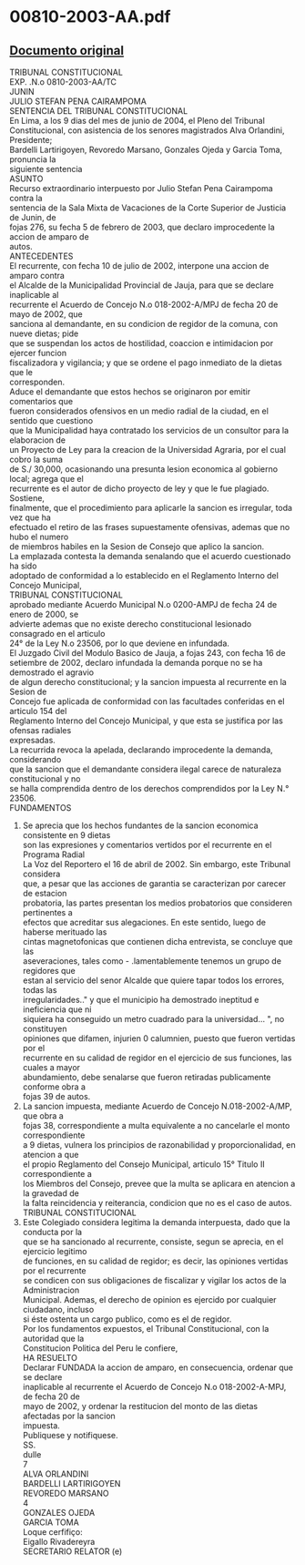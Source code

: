 
00810-2003-AA.pdf
=================
  
[Documento original](https://tc.gob.pe/jurisprudencia/2005/00810-2003-AA.pdf)  
---  
TRIBUNAL CONSTITUCIONAL  
EXP. .N.o 0810-2003-AA/TC  
JUNIN  
JULIO STEFAN PENA CAIRAMPOMA  
SENTENCIA DEL TRIBUNAL CONSTITUCIONAL  
En Lima, a los 9 dias del mes de junio de 2004, el Pleno del Tribunal  
Constitucional, con asistencia de los senores magistrados Alva Orlandini, Presidente;  
Bardelli Lartirigoyen, Revoredo Marsano, Gonzales Ojeda y Garcia Toma, pronuncia la  
siguiente sentencia  
ASUNTO  
Recurso extraordinario interpuesto por Julio Stefan Pena Cairampoma contra la  
sentencia de la Sala Mixta de Vacaciones de la Corte Superior de Justicia de Junin, de  
fojas 276, su fecha 5 de febrero de 2003, que declaro improcedente la accion de amparo de  
autos.  
ANTECEDENTES  
El recurrente, con fecha 10 de julio de 2002, interpone una accion de amparo contra  
el Alcalde de la Municipalidad Provincial de Jauja, para que se declare inaplicable al  
recurrente el Acuerdo de Concejo N.o 018-2002-A/MPJ de fecha 20 de mayo de 2002, que  
sanciona al demandante, en su condicion de regidor de la comuna, con nueve dietas; pide  
que se suspendan los actos de hostilidad, coaccion e intimidacion por ejercer funcion  
fiscalizadora y vigilancia; y que se ordene el pago inmediato de la dietas que le  
corresponden.  
Aduce el demandante que estos hechos se originaron por emitir comentarios que  
fueron considerados ofensivos en un medio radial de la ciudad, en el sentido que cuestiono  
que la Municipalidad haya contratado los servicios de un consultor para la elaboracion de  
un Proyecto de Ley para la creacion de la Universidad Agraria, por el cual cobro la suma  
de S./ 30,000, ocasionando una presunta lesion economica al gobierno local; agrega que el  
recurrente es el autor de dicho proyecto de ley y que le fue plagiado. Sostiene,  
finalmente, que el procedimiento para aplicarle la sancion es irregular, toda vez que ha  
efectuado el retiro de las frases supuestamente ofensivas, ademas que no hubo el numero  
de miembros habiles en la Sesion de Consejo que aplico la sancion.  
La emplazada contesta la demanda senalando que el acuerdo cuestionado ha sido  
adoptado de conformidad a lo establecido en el Reglamento Interno del Concejo Municipal,  
TRIBUNAL CONSTITUCIONAL  
aprobado mediante Acuerdo Municipal N.o 0200-AMPJ de fecha 24 de enero de 2000, se  
advierte ademas que no existe derecho constitucional lesionado consagrado en el articulo  
24° de la Ley N.o 23506, por lo que deviene en infundada.  
El Juzgado Civil del Modulo Basico de Jauja, a fojas 243, con fecha 16 de  
setiembre de 2002, declaro infundada la demanda porque no se ha demostrado el agravio  
de algun derecho constitucional; y la sancion impuesta al recurrente en la Sesion de  
Concejo fue aplicada de conformidad con las facultades conferidas en el articulo 154 del  
Reglamento Interno del Concejo Municipal, y que esta se justifica por las ofensas radiales  
expresadas.  
La recurrida revoca la apelada, declarando improcedente la demanda, considerando  
que la sancion que el demandante considera ilegal carece de naturaleza constitucional y no  
se halla comprendida dentro de los derechos comprendidos por la Ley N.° 23506.  
FUNDAMENTOS  
1. Se aprecia que los hechos fundantes de la sancion economica consistente en 9 dietas  
son las expresiones y comentarios vertidos por el recurrente en el Programa Radial  
La Voz del Reportero el 16 de abril de 2002. Sin embargo, este Tribunal considera  
que, a pesar que las acciones de garantia se caracterizan por carecer de estacion  
probatoria, las partes presentan los medios probatorios que consideren pertinentes a  
efectos que acreditar sus alegaciones. En este sentido, luego de haberse merituado las  
cintas magnetofonicas que contienen dicha entrevista, se concluye que las  
aseveraciones, tales como - .lamentablemente tenemos un grupo de regidores que  
estan al servicio del senor Alcalde que quiere tapar todos los errores, todas las  
irregularidades.." y que el municipio ha demostrado ineptitud e ineficiencia que ni  
siquiera ha conseguido un metro cuadrado para la universidad... ", no constituyen  
opiniones que difamen, injurien 0 calumnien, puesto que fueron vertidas por el  
recurrente en su calidad de regidor en el ejercicio de sus funciones, las cuales a mayor  
abundamiento, debe senalarse que fueron retiradas publicamente conforme obra a  
fojas 39 de autos.  
2. La sancion impuesta, mediante Acuerdo de Concejo N.018-2002-A/MP, que obra a  
fojas 38, correspondiente a multa equivalente a no cancelarle el monto correspondiente  
a 9 dietas, vulnera los principios de razonabilidad y proporcionalidad, en atencion a que  
el propio Reglamento del Consejo Municipal, articulo 15° Titulo II correspondiente a  
los Miembros del Consejo, prevee que la multa se aplicara en atencion a la gravedad de  
la falta reincidencia y reiterancia, condicion que no es el caso de autos.  
TRIBUNAL CONSTITUCIONAL  
3. Este Colegiado considera legitima la demanda interpuesta, dado que la conducta por la  
que se ha sancionado al recurrente, consiste, segun se aprecia, en el ejercicio legitimo  
de funciones, en su calidad de regidor; es decir, las opiniones vertidas por el recurrente  
se condicen con sus obligaciones de fiscalizar y vigilar los actos de la Administracion  
Municipal. Ademas, el derecho de opinion es ejercido por cualquier ciudadano, incluso  
si éste ostenta un cargo publico, como es el de regidor.  
Por los fundamentos expuestos, el Tribunal Constitucional, con la autoridad que la  
Constitucion Politica del Peru le confiere,  
HA RESUELTO  
Declarar FUNDADA la accion de amparo, en consecuencia, ordenar que se declare  
inaplicable al recurrente el Acuerdo de Concejo N.o 018-2002-A-MPJ, de fecha 20 de  
mayo de 2002, y ordenar la restitucion del monto de las dietas afectadas por la sancion  
impuesta.  
Publiquese y notifiquese.  
SS.  
dulle  
7  
ALVA ORLANDINI  
BARDELLI LARTIRIGOYEN  
REVOREDO MARSANO  
4  
GONZALES OJEDA  
GARCIA TOMA  
Loque cerfifiço:  
Eigallo Rivadereyra  
SECRETARIO RELATOR (e)